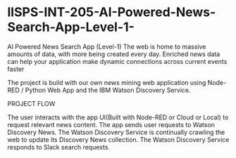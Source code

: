 # llSPS-INT-205-AI-Powered-News-Search-App-Level-1-
AI Powered News Search App (Level-1)
The web is home to massive amounts of data, with more being created every day.
Enriched news data can help your application make dynamic connections across current events faster

The project is build with our own news mining web application using Node-RED / Python Web App and the IBM Watson Discovery Service.



PROJECT FLOW


The user interacts with the app UI(Built with Node-RED or Cloud or Local) to request relevant news content.
The app sends user requests to Watson Discovery News.
The Watson Discovery Service is continually crawling the web to update its Discovery News collection.
The Watson Discovery Service responds to Slack search requests.
